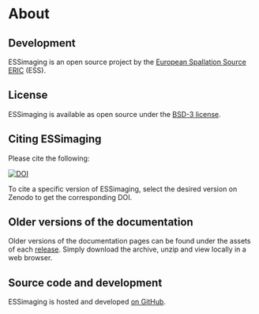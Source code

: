 # About

## Development

ESSimaging is an open source project by the [European Spallation Source ERIC](https://europeanspallationsource.se/) (ESS).

## License

ESSimaging is available as open source under the [BSD-3 license](https://opensource.org/licenses/BSD-3-Clause).

## Citing ESSimaging

Please cite the following:

[![DOI](https://zenodo.org/badge/FIXME.svg)](https://zenodo.org/doi/10.5281/zenodo.FIXME)

To cite a specific version of ESSimaging, select the desired version on Zenodo to get the corresponding DOI.

## Older versions of the documentation

Older versions of the documentation pages can be found under the assets of each [release](https://github.com/scipp/essimaging/releases).
Simply download the archive, unzip and view locally in a web browser.

## Source code and development

ESSimaging is hosted and developed [on GitHub](https://github.com/scipp/essimaging).
